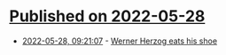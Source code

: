 # [Published on 2022-05-28](index.md)

* [2022-05-28, 09:21:07](https://news.ycombinator.com/item?id=31538866) - [Werner Herzog eats his shoe](https://en.wikipedia.org/wiki/Werner_Herzog_Eats_His_Shoe)
